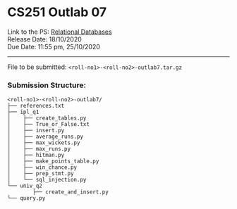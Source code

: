 # CS251 Outlab 07  

Link to the PS: [Relational Databases](https://docs.google.com/document/d/e/2PACX-1vStJnLSiwz7EzZT5PCKuiPI3Y0tmIU3kFsNegp7Gg1WlMBpdgFMvKHva8oogr7jXQW22Io9nx0_ioJ8/pub)  
Release Date: 18/10/2020  
Due Date: 11:55 pm, 25/10/2020  
  
---
  
File to be submitted: `<roll-no1>-<roll-no2>-outlab7.tar.gz`  
  
### Submission Structure:
  
```
<roll-no1>-<roll-no2>-outlab7/
├── references.txt
├── ipl_q1
│    ├── create_tables.py
│    ├── True_or_False.txt
│    ├── insert.py
│    ├── average_runs.py
│    ├── max_wickets.py
│    ├── max_runs.py
│    ├── hitman.py
│    ├── make_points_table.py
│    ├── win_chance.py
│    ├── prep_stmt.py
│    └── sql_injection.py
└── univ_q2
        ├── create_and_insert.py
└── query.py
```
